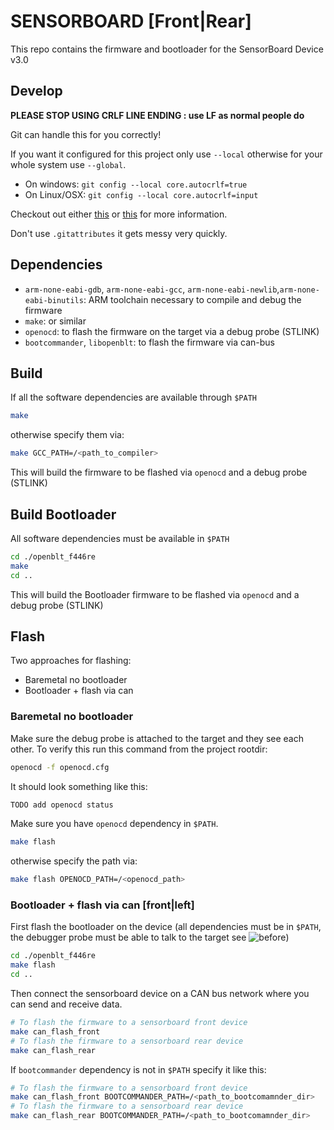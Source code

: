 # SENSORBOARD [Front|Rear]
This repo contains the firmware and bootloader for the SensorBoard Device v3.0
## Develop
**PLEASE STOP USING CRLF LINE ENDING : use LF as normal people do**

Git can handle this for you correctly!

If you want it configured for this project only use `--local` otherwise for your whole system use `--global`.

- On windows: `git config --local core.autocrlf=true`
- On Linux/OSX: `git config --local core.autocrlf=input`

Checkout out either [this](https://www.git-scm.com/book/en/v2/Customizing-Git-Git-Configuration#_formatting_and_whitespace) or [this](https://stackoverflow.com/a/46347609/9167660) for more information.


Don't use `.gitattributes` it gets messy very quickly.

## Dependencies
- `arm-none-eabi-gdb`, `arm-none-eabi-gcc`, `arm-none-eabi-newlib`,`arm-none-eabi-binutils`: ARM toolchain necessary to compile and debug the firmware
- `make`: or similar
- `openocd`: to flash the firmware on the target via a debug probe (STLINK)
- `bootcommander`, `libopenblt`: to flash the firmware via can-bus

## Build
If all the software dependencies are available through `$PATH`
```bash
make
```
otherwise specify them via:
```bash
make GCC_PATH=/<path_to_compiler>
```
This will build the firmware to be flashed via `openocd` and a debug probe (STLINK)
## Build Bootloader
All software dependencies must be available in `$PATH`
```bash
cd ./openblt_f446re
make
cd ..
```
This will build the Bootloader firmware to be flashed via `openocd` and a debug probe (STLINK)

## Flash 
Two approaches for flashing:
- Baremetal no bootloader
- Bootloader + flash via can
### Baremetal no bootloader
Make sure the debug probe is attached to the target and they see each other. 
To verify this run this command from the project rootdir:
```bash
openocd -f openocd.cfg
```
It should look something like this:
```bash
TODO add openocd status
```

Make sure you have `openocd` dependency in `$PATH`.
```bash
make flash
```
otherwise specify the path via:
```bash
make flash OPENOCD_PATH=/<openocd_path>
```
### Bootloader + flash via can [front|left]
First flash the bootloader on the device (all dependencies must be in `$PATH`, the debugger probe must be able to talk to the target see ![before](##flash))
```bash
cd ./openblt_f446re
make flash
cd ..
```
Then connect the sensorboard device on a CAN bus network where you can send and receive data.
```bash
# To flash the firmware to a sensorboard front device
make can_flash_front 
# To flash the firmware to a sensorboard rear device
make can_flash_rear 
```
If `bootcommander` dependency is not in `$PATH` specify it like this:
```bash
# To flash the firmware to a sensorboard front device
make can_flash_front BOOTCOMMANDER_PATH=/<path_to_bootcomamnder_dir>
# To flash the firmware to a sensorboard rear device
make can_flash_rear BOOTCOMMANDER_PATH=/<path_to_bootcomamnder_dir>
```
